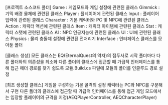 [프로젝트 소스코드 폴더]
Game : 게임모드와 게임 설정에 관련된 클래스
Gimmick : 기믹 배경 물체에 관련된 클래스
Player : 플레이어에 관련된 클래스
Input : 플레이어 입력에 관련된 클래스
Character : 기본 캐릭터와 PC 및 NPC에 관련된 클래스
Action : 캐릭터 액션에 관련된 클래스
Item : 캐릭터 아이템에 관련된 클래스
Stat : 캐릭터 스탯에 관련된 클래스
AI : NPC 인공지능에 관련된 클래스
UI : UI에 관련된 클래스
Physics : 물리 충돌체 설정에 관련된 전처리기
Interface : 인터페이스 클래스를 모아둔 폴더

[클래스 생성]
모든 클래스는 EQ(EternalQuest의 약자)의 접두사로 시작
폴더마다 다른 폴더와의 의존성을 최소화
다른 폴더의 클래스에 접근할 때 가급적 인터페이스를 통해 접근
헤더 경로를 찾기 쉽도록 모듈.Build.cs 파일에 모듈의 폴더를 인클루드 경로 설정

[최초 생성할 클래스]
게임을 구성하는 기본 골격의 설정
캐릭터는 PC와 NPC를 구분해서 구현
다른 폴더의 클래스에 접근할 때 가급적 인터페이스를 통해 접근
게임 모드에서는 입장할 플레이어의 규격을 지정(AEQPlayerController, AEQCharacterPlayer)
